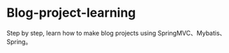 # Blog-project-learning
Step by step, learn how to make blog projects using SpringMVC、Mybatis、Spring。

